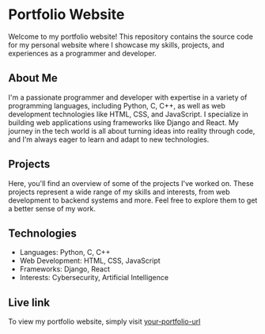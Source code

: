 # Portfolio Website

Welcome to my portfolio website! This repository contains the source code for my personal website where I showcase my skills, projects, and experiences as a programmer and developer.

## About Me

I'm a passionate programmer and developer with expertise in a variety of programming languages, including Python, C, C++, as well as web development technologies like HTML, CSS, and JavaScript. I specialize in building web applications using frameworks like Django and React. My journey in the tech world is all about turning ideas into reality through code, and I'm always eager to learn and adapt to new technologies.

## Projects

Here, you'll find an overview of some of the projects I've worked on. These projects represent a wide range of my skills and interests, from web development to backend systems and more. Feel free to explore them to get a better sense of my work.

## Technologies

- Languages: Python, C, C++
- Web Development: HTML, CSS, JavaScript
- Frameworks: Django, React
- Interests: Cybersecurity, Artificial Intelligence

## Live link

To view my portfolio website, simply visit [your-portfolio-url](http://anshugupta.me/)
